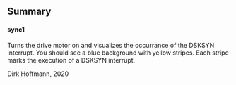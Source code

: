 ## Summary

#### sync1

Turns the drive motor on and visualizes the occurrance of the DSKSYN interrupt. You should see a blue background with yellow stripes. Each stripe marks the execution of a DSKSYN interrupt.


Dirk Hoffmann, 2020

